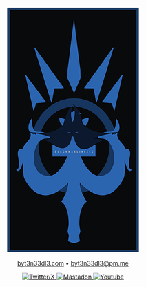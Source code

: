 <a href="https://github.com/byt3n33dl3"><p align="center">
<img src="/bmexec.png">
</p></a>

<div align="center">
  <a href="https://byt3exec.github.io">byt3n33dl3.com</a> •
  <a href="mailto:byt3n33dl3@proton.me">byt3n33dl3@pm.me</a>
<p></div>

<p align="center">
  <a href="https://twitter.com/byt3n33dl3"><img alt="Twitter/X" src="https://img.shields.io/twitter/follow/byt3n33dl3">
  <a href="https://infosec.exchange/@byt3n33dl3"><img alt="Mastadon" src="https://img.shields.io/mastodon/follow/113152808608953944?domain=https%3A%2F%2Finfosec.exchange">
  <a href="https://www.youtube.com/@byt3n33dl3"><img alt="Youtube" src="https://img.shields.io/youtube/channel/subscribers/UC3mS_izQcdyu-9nyT827SnA">
</p>
